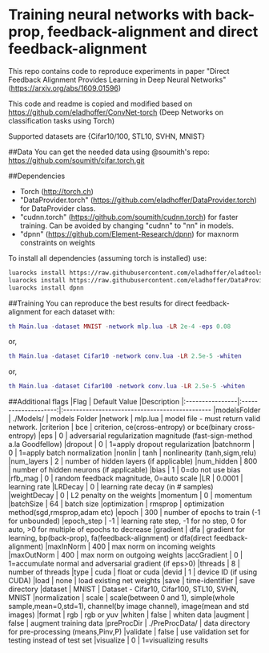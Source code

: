 Training neural networks with back-prop, feedback-alignment and direct feedback-alignment
==========================================================================================

This repo contains code to reproduce experiments in paper
"Direct Feedback Alignment Provides Learning in Deep Neural Networks"
(https://arxiv.org/abs/1609.01596)

This code and readme is copied and modified based on https://github.com/eladhoffer/ConvNet-torch (Deep Networks on classification tasks using Torch)

Supported datasets are {Cifar10/100, STL10, SVHN, MNIST}

##Data
You can get the needed data using @soumith's repo: https://github.com/soumith/cifar.torch.git

##Dependencies
* Torch (http://torch.ch)
* "DataProvider.torch" (https://github.com/eladhoffer/DataProvider.torch) for DataProvider class.
* "cudnn.torch" (https://github.com/soumith/cudnn.torch) for faster training. Can be avoided by changing "cudnn" to "nn" in models.
* "dpnn" (https://github.com/Element-Research/dpnn) for maxnorm constraints on weights

To install all dependencies (assuming torch is installed) use:
```bash
luarocks install https://raw.githubusercontent.com/eladhoffer/eladtools/master/eladtools-scm-1.rockspec
luarocks install https://raw.githubusercontent.com/eladhoffer/DataProvider.torch/master/dataprovider-scm-1.rockspec
luarocks install dpnn
```

##Training
You can reproduce the best results for direct feedback-alignment for each dataset with:
```lua
th Main.lua -dataset MNIST -network mlp.lua -LR 2e-4 -eps 0.08
```
or,
```lua
th Main.lua -dataset Cifar10 -network conv.lua -LR 2.5e-5 -whiten
```
or,
```lua
th Main.lua -dataset Cifar100 -network conv.lua -LR 2.5e-5 -whiten
```

##Additional flags
|Flag             | Default Value        |Description
|:----------------|:--------------------:|:----------------------------------------------
|modelsFolder     |  ./Models/           | models Folder
|network          |  mlp.lua             | model file - must return valid network.
|criterion        |  bce                 | criterion, ce(cross-entropy) or bce(binary cross-entropy)
|eps              |  0                   | adversarial regularization magnitude (fast-sign-method a.la Goodfellow)
|dropout          |  0                   | 1=apply dropout regularization
|batchnorm        |  0                   | 1=apply batch normalization
|nonlin           |  tanh                | nonlinearity (tanh,sigm,relu)
|num_layers       |  2                   | number of hidden layers (if applicable)
|num_hidden       |  800                 | number of hidden neurons (if applicable)
|bias             |  1                   | 0=do not use bias
|rfb_mag          |  0                   | random feedback magnitude, 0=auto scale
|LR               |  0.0001              | learning rate
|LRDecay          |  0                   | learning rate decay (in # samples)
|weightDecay      |  0                   | L2 penalty on the weights
|momentum         |  0                   | momentum
|batchSize        |  64                  | batch size
|optimization     |  rmsprop             | optimization method(sgd,rmsprop,adam etc)
|epoch            |  300                 | number of epochs to train (-1 for unbounded)
|epoch_step       |  -1                  | learning rate step, -1 for no step, 0 for auto, >0 for multiple of epochs to decrease
|gradient         |  dfa                 | gradient for learning, bp(back-prop), fa(feedback-alignment) or dfa(direct feedback-alignment)
|maxInNorm        |  400                 | max norm on incoming weights
|maxOutNorm       |  400                 | max norm on outgoing weights
|accGradient      |  0                   | 1=accumulate normal and adversarial gradient (if eps>0)
|threads          |  8                   | number of threads
|type             |  cuda                | float or cuda
|devid            |  1                   | device ID (if using CUDA)
|load             |  none                | load existing net weights
|save             |  time-identifier     | save directory
|dataset          |  MNIST               | Dataset - Cifar10, Cifar100, STL10, SVHN, MNIST
|normalization    |  scale               | scale(between 0 and 1), simple(whole sample,mean=0,std=1), channel(by image channel), image(mean and std images)
|format           |  rgb                 | rgb or yuv
|whiten           |  false               | whiten data
|augment          |  false               | augment training data
|preProcDir       |  ./PreProcData/      | data directory for pre-processing (means,Pinv,P)
|validate         |  false               | use validation set for testing instead of test set
|visualize        |  0                   | 1=visualizing results
